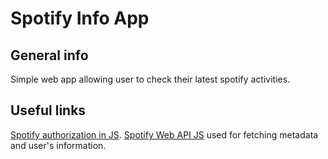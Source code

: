 # Spotify Info App

## General info
Simple web app allowing user to check their latest spotify activities.

## Useful links
[Spotify authorization in JS](https://javascript.plainenglish.io/how-to-include-spotify-authorization-in-your-react-app-577b63138fd7).
[Spotify Web API JS](https://github.com/JMPerez/spotify-web-api-js) used for fetching metadata and user's information.
